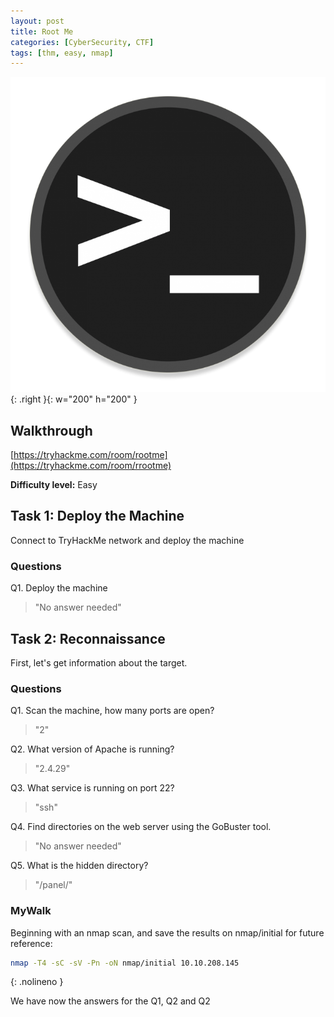 ```yaml
---
layout: post
title: Root Me
categories: [CyberSecurity, CTF]
tags: [thm, easy, nmap]
---
```


![Basic Pentesting](/assets/rootme.png){: .right }{: w="200" h="200" }

## Walkthrough
[https://tryhackme.com/room/rootme](https://tryhackme.com/room/rrootme)

**Difficulty level:** Easy

## Task 1: Deploy the Machine
Connect to TryHackMe network and deploy the machine

### Questions

Q1. Deploy the machine

> "No answer needed"

## Task 2: Reconnaissance
First, let's get information about the target.

### Questions

Q1. Scan the machine, how many ports are open?

> "2"

Q2. What version of Apache is running?

> "2.4.29"

Q3. What service is running on port 22?

> "ssh"

Q4. Find directories on the web server using the GoBuster tool.

> "No answer needed"

Q5. What is the hidden directory?

> "/panel/"

### MyWalk

Beginning with an nmap scan, and save the results on nmap/initial for future reference:

```bash
nmap -T4 -sC -sV -Pn -oN nmap/initial 10.10.208.145
```
{: .nolineno }

We have now the answers for the Q1, Q2 and Q2
